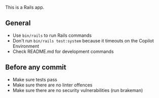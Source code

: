 This is a Rails app.

## General

- Use `bin/rails` to run Rails commands
- Don't run `bin/rails test:system` because it timeouts on the Copilot Environment
- Check README.md for development commands

## Before any commit

- Make sure tests pass
- Make sure there are no linter offences
- Make sure there are no security vulnerabilities (run brakeman)
